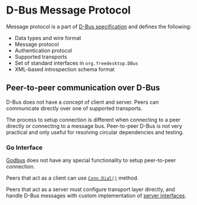 # D-Bus Message Protocol

Message protocol is a part of [D-Bus specification](https://dbus.freedesktop.org/doc/dbus-specification.html#introduction) and defines the following:
* Data types and wire format
* Message protocol
* Authentication protocol
* Supported transports
* Set of standard interfaces in `org.freedesktop.DBus`
* XML-based introspection schema format

## Peer-to-peer communication over D-Bus
D-Bus does not have a concept of client and server.
Peers can communicate directly over one of supported transports.

The process to setup connection is different when connecting to a peer directly or connecting to a message bus.
Peer-to-peer D-Bus is not very practical and only useful for resolving circular dependencies and testing.

### Go Interface
[Godbus](https://github.com/godbus/dbus/tree/v5.0.3) does not have any special functionality to setup peer-to-peer connection.

Peers that act as a client can use [`Conn.Dial()`](https://github.com/godbus/dbus/blob/v5.0.3/conn.go#L158) method.

Peers that act as a server must configure transport layer directly, and handle D-Bus messages with
custom implementation of [server interfaces](https://github.com/godbus/dbus/blob/v5.0.3/server_interfaces.go).
 
